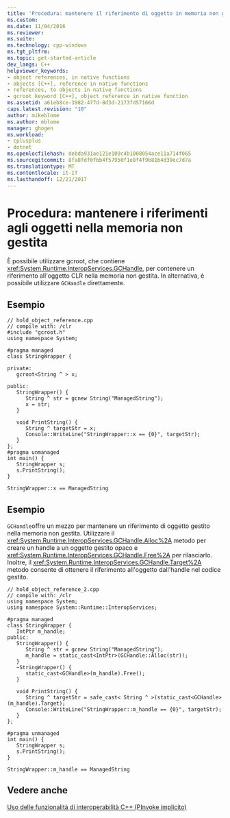 ```yaml
---
title: 'Procedura: mantenere il riferimento di oggetto in memoria non gestita | Documenti Microsoft'
ms.custom: 
ms.date: 11/04/2016
ms.reviewer: 
ms.suite: 
ms.technology: cpp-windows
ms.tgt_pltfrm: 
ms.topic: get-started-article
dev_langs: C++
helpviewer_keywords:
- object references, in native functions
- objects [C++], reference in native functions
- references, to objects in native functions
- gcroot keyword [C++], object reference in native function
ms.assetid: a61eb8ce-3982-477d-8d3d-2173fd57166d
caps.latest.revision: "10"
author: mikeblome
ms.author: mblome
manager: ghogen
ms.workload:
- cplusplus
- dotnet
ms.openlocfilehash: debda931ae121e109c4b1008054ace11a714f065
ms.sourcegitcommit: 8fa8fdf0fbb4f57950f1e8f4f9b81b4d39ec7d7a
ms.translationtype: MT
ms.contentlocale: it-IT
ms.lasthandoff: 12/21/2017
---
```

# <a name="how-to-hold-object-reference-in-unmanaged-memory"></a>Procedura: mantenere i riferimenti agli oggetti nella memoria non gestita
È possibile utilizzare gcroot, che contiene <xref:System.Runtime.InteropServices.GCHandle>, per contenere un riferimento all'oggetto CLR nella memoria non gestita. In alternativa, è possibile utilizzare `GCHandle` direttamente.  
  
## <a name="example"></a>Esempio  
  
```  
// hold_object_reference.cpp  
// compile with: /clr  
#include "gcroot.h"  
using namespace System;  
  
#pragma managed  
class StringWrapper {  
  
private:  
   gcroot<String ^ > x;  
  
public:  
   StringWrapper() {  
      String ^ str = gcnew String("ManagedString");  
      x = str;  
   }  
  
   void PrintString() {  
      String ^ targetStr = x;  
      Console::WriteLine("StringWrapper::x == {0}", targetStr);  
   }  
};  
#pragma unmanaged  
int main() {  
   StringWrapper s;  
   s.PrintString();  
}  
```  
  
```Output  
StringWrapper::x == ManagedString  
```  
  
## <a name="example"></a>Esempio  
 `GCHandle`offre un mezzo per mantenere un riferimento di oggetto gestito nella memoria non gestita.  Utilizzare il <xref:System.Runtime.InteropServices.GCHandle.Alloc%2A> metodo per creare un handle a un oggetto gestito opaco e <xref:System.Runtime.InteropServices.GCHandle.Free%2A> per rilasciarlo. Inoltre, il <xref:System.Runtime.InteropServices.GCHandle.Target%2A> metodo consente di ottenere il riferimento all'oggetto dall'handle nel codice gestito.  
  
```  
// hold_object_reference_2.cpp  
// compile with: /clr  
using namespace System;  
using namespace System::Runtime::InteropServices;  
  
#pragma managed  
class StringWrapper {  
   IntPtr m_handle;  
public:  
   StringWrapper() {  
      String ^ str = gcnew String("ManagedString");  
      m_handle = static_cast<IntPtr>(GCHandle::Alloc(str));  
   }  
   ~StringWrapper() {  
      static_cast<GCHandle>(m_handle).Free();  
   }  
  
   void PrintString() {  
      String ^ targetStr = safe_cast< String ^ >(static_cast<GCHandle>(m_handle).Target);  
      Console::WriteLine("StringWrapper::m_handle == {0}", targetStr);  
   }  
};  
  
#pragma unmanaged  
int main() {  
   StringWrapper s;   
   s.PrintString();  
}  
```  
  
```Output  
StringWrapper::m_handle == ManagedString  
```  
  
## <a name="see-also"></a>Vedere anche  
 [Uso delle funzionalità di interoperabilità C++ (PInvoke implicito)](../dotnet/using-cpp-interop-implicit-pinvoke.md)